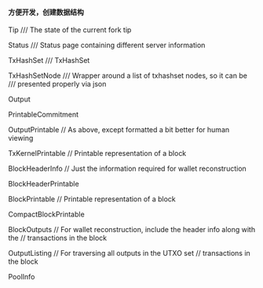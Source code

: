 #### 方便开发，创建数据结构

Tip /// The state of the current fork tip

Status /// Status page containing different server information

TxHashSet /// TxHashSet

TxHashSetNode /// Wrapper around a list of txhashset nodes, so it can be /// presented properly via json

Output

PrintableCommitment

OutputPrintable // As above, except formatted a bit better for human viewing

TxKernelPrintable // Printable representation of a block

BlockHeaderInfo // Just the information required for wallet reconstruction

BlockHeaderPrintable

BlockPrintable // Printable representation of a block

CompactBlockPrintable

BlockOutputs // For wallet reconstruction, include the header info along with the // transactions in the block

OutputListing // For traversing all outputs in the UTXO set // transactions in the block

PoolInfo



